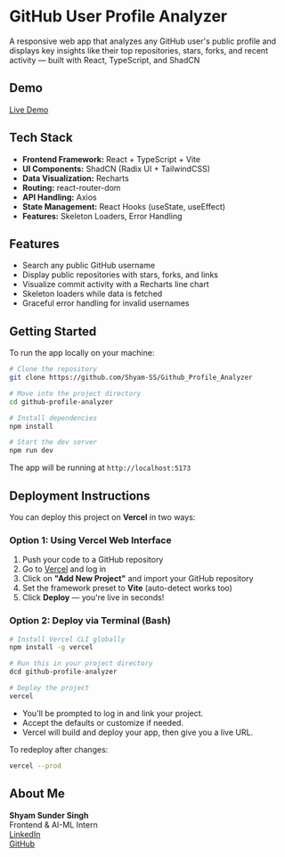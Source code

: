 #  GitHub User Profile Analyzer

A responsive web app that analyzes any GitHub user's public profile and displays key insights like their top repositories, stars, forks, and recent activity — built with React, TypeScript, and ShadCN

##  Demo

[ Live Demo](https://github-analyzer-plum.vercel.app/)  


##  Tech Stack

- **Frontend Framework:** React + TypeScript + Vite  
- **UI Components:** ShadCN (Radix UI + TailwindCSS)  
- **Data Visualization:** Recharts  
- **Routing:** react-router-dom  
- **API Handling:** Axios  
- **State Management:** React Hooks (useState, useEffect)  
- **Features:** Skeleton Loaders, Error Handling


##  Features

-  Search any public GitHub username
-  Display public repositories with stars, forks, and links
-  Visualize commit activity with a Recharts line chart
-  Skeleton loaders while data is fetched
-  Graceful error handling for invalid usernames


##  Getting Started

To run the app locally on your machine:

```bash
# Clone the repository
git clone https://github.com/Shyam-SS/Github_Profile_Analyzer

# Move into the project directory
cd github-profile-analyzer

# Install dependencies
npm install

# Start the dev server
npm run dev
```

The app will be running at `http://localhost:5173`


##  Deployment Instructions

You can deploy this project on **Vercel** in two ways:

###  Option 1: Using Vercel Web Interface

1. Push your code to a GitHub repository  
2. Go to [Vercel](https://vercel.com) and log in  
3. Click on **"Add New Project"** and import your GitHub repository  
4. Set the framework preset to **Vite** (auto-detect works too)  
5. Click **Deploy** — you're live in seconds!

###  Option 2: Deploy via Terminal (Bash)

```bash
# Install Vercel CLI globally
npm install -g vercel

# Run this in your project directory
dcd github-profile-analyzer

# Deploy the project
vercel
```

- You'll be prompted to log in and link your project.
- Accept the defaults or customize if needed.
- Vercel will build and deploy your app, then give you a live URL.

To redeploy after changes:
```bash
vercel --prod
```

##  About Me

**Shyam Sunder Singh**  
Frontend & AI-ML Intern  
 [LinkedIn](https://www.linkedin.com/in/shyam-sunder-singh)  
 [GitHub](https://github.com/Shyam-SS)

